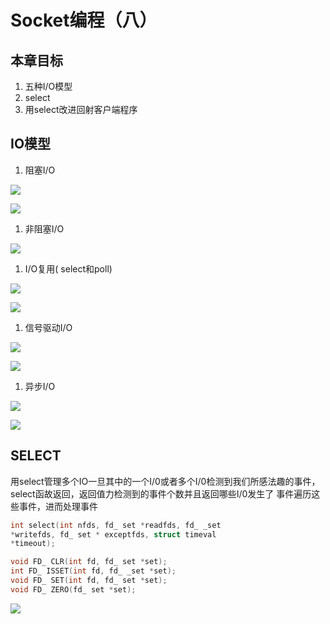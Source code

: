 # Socket编程（八）

## 本章目标

1. 五种I/O模型
2. select
3. 用select改进回射客户端程序

## IO模型

1. 阻塞I/O

![](https://i.loli.net/2020/05/16/yzWqZBUD2ETNPfi.png)



![](https://i.loli.net/2020/05/16/AfdzLcoVRqx2BbI.png)

1. 非阻塞I/O

![](https://i.loli.net/2020/05/16/2T9BXl87yt1vzUR.png)

1. I/O复用( select和poll)

![](https://i.loli.net/2020/05/16/3taLgDy1frd86TR.png)

![](https://i.loli.net/2020/05/16/DL7Trp3P5J6Q2FV.png)

1. 信号驱动I/O

![](https://i.loli.net/2020/05/16/AFlxXtq39TVc4Gy.png)

![](https://i.loli.net/2020/05/16/Nm5rbwlTMtv4aie.png)

1. 异步I/O

![](https://i.loli.net/2020/05/16/GZF6JiMLtay7Tcm.png)

![](https://i.loli.net/2020/05/16/8oNmSpWgxbc1GPH.png)

## SELECT

用select管理多个IO一旦其中的一个I/0或者多个I/0检测到我们所感法趣的事件，
select函故返回，返回值力检测到的事件个数并且返回哪些I/0发生了 事件遍历这些事件，进而处理事件

```C
int select(int nfds, fd_ set *readfds, fd_ _set
*writefds, fd_ set * exceptfds, struct timeval
*timeout);

void FD_ CLR(int fd, fd_ set *set);
int FD_ ISSET(int fd, fd_ _set *set);
void FD_ SET(int fd, fd_ set *set); 
void FD_ ZERO(fd_ set *set);

```

![](https://i.loli.net/2020/05/16/7da9ohPilO2kZCM.png)
